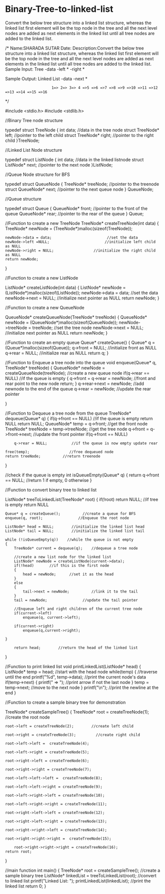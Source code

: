 # Binary-Tree-to-linked-list
Convert the below tree structure into a linked list structure, whereas the linked list first element will be the top node in the tree and all the next level nodes are added as next elements in the linked list until all tree nodes are added to the linked list.    

/*
   Name:SHARADA SUTAR
   Date:
   Description:Convert the below tree structure into a linked list structure, whereas the linked list first element will be the top node in the tree and all the next level nodes are added as next elements in the linked list until all tree nodes are added to the linked list.
   Sample Input:
         Tree
            -data
            -left *
            -right *

    
   Sample Output:
               Linked List
                         -data
                         -next *

                         1=> 2=> 3=> 4 =>5 =>6 =>7 =>8 =>9 =>10 =>11 =>12 =>13 =>14 =>15 =>16


*/


#include <stdio.h>
#include <stdlib.h>


//Binary Tree node structure

typedef struct TreeNode {
    int data;                              //data in the tree node
    struct TreeNode* left;                //pointer to the left child
    struct TreeNode* right;                     //pointer to the right child
}TreeNode;


//Linked List Node structure

typedef struct ListNode {
    int data;                                //data in the linked listnode
    struct ListNode* next;                  //pointer to the next node
}ListNode;


//Queue Node structure for BFS

typedef struct QueueNode {
    TreeNode* treeNode;                             //pointer to the treenode
    struct QueueNode* next;                          //pointer to the next queue node
} QueueNode;


//Queue structure

typedef struct Queue {
    QueueNode* front;                              //pointer to the front of the queue
    QueueNode* rear;                               //pointer to the rear of the queue
} Queue;


//Function to create a new TreeNode
TreeNode* createTreeNode(int data) {
    TreeNode* newNode = (TreeNode*)malloc(sizeof(TreeNode));                

    newNode->data = data;                         //set the data
    newNode->left =NULL;                         //initialize left child as NULL
    newNode->right = NULL;                  //initialize the right child as NULL
    return newNode;
}


//Function to create a new ListNode

ListNode* createListNode(int data) {
    ListNode* newNode = (ListNode*)malloc(sizeof(ListNode));
    newNode->data = data;             //set the data 
    newNode->next = NULL;            //initialize next pointer as NULL
    return newNode;
}


//Function to create a new QueueNode

QueueNode* createQueueNode(TreeNode* treeNode) {
    QueueNode* newNode =  (QueueNode*)malloc(sizeof(QueueNode));
            newNode->treeNode = treeNode;             //set the tree node
            newNode->next = NULL;                //initialize next pointer as NULL
            return newNode;
}
            

//Function to create an empty queue
Queue* createQueue() {
    Queue* q = (Queue*)malloc(sizeof(Queue));
    q->front = NULL;                 //initialize front as NULL
    q->rear = NULL;              //initialize rear as NULL
    return q;
}


//Function to Enqueue a tree node into the queue
void enqueue(Queue* q, TreeNode* treeNode) {
    QueueNode* newNode =  createQueueNode(treeNode);              //create a new queue node
    if(q->rear == NULL)                           //if the queue is empty
    {
        q->front = q->rear = newNode;               //front and rear point to the new node
        return;
    }
    q->rear->next = newNode;       //add newnode to the end of the queue
    q->rear = newNode;            //update the rear pointer

}


//Function to Dequeue a tree node from the queue
TreeNode* dequeue(Queue* q) {
    if(q->front == NULL)             //if the queue is empty return NULL
        return NULL;
    QueueNode* temp = q->front;           //get the front node
    TreeNode* treeNode = temp->treeNode;            //get the tree node
    q->front = q->front->next;                  //update the front pointer
    if(q->front == NULL)         
    
        q->rear = NULL;           //if the queue is now empty update rear
    
    free(temp);                  //free dequeued node
    return treeNode;          //return treenode            
}


//check if the queue is empty
int isQueueEmpty(Queue* q) {
    return q->front == NULL;             //return 1 if empty, 0 otherwise
}


//Function to convert binary tree to linked list

ListNode* treeToLinkedList(TreeNode* root) {
    if(!root)
        return NULL;           //if tree is empty return NULL

    Queue* q = createQueue();          //create a queue for BFS
    enqueue(q, root);                //Enqueue the root node

    ListNode* head = NULL;        //initialize the linked list head
    ListNode* tail = NULL;        //initialize the linked list tail

    while (!isQueueEmpty(q))    //while the queue is not empty
    {       
        TreeNode* current = dequeue(q);    //dequeue a tree node

        //create a new list node for the linked list
        ListNode* newNode = createListNode(current->data);
        if(!head)       //if this is the first node
        {
            head = newNode;      //set it as the head
        }
        else
        {
            tail->next = newNode;          //link it to the tail
        }
        tail = newNode;                //update the tail pointer

        //Enqueue left and right children of the current tree node
        if(current->left) 
            enqueue(q, current->left);
        
        if(current->right) 
            enqueue(q,current->right);

    }

        return head;        //return the head of the linked list
}

//Function to print linked list
void printLinkedList(ListNode* head)
{
    ListNode* temp = head;             //start with the head node
    while(temp) {                //traverse until the end
        printf("%d", temp->data);             //print the current node's data
        if(temp->next)
        {
            printf(" => ");         //print arrow if not the last node
        }
        temp = temp->next;          //move to the next node
    }
    printf("\n");           //print the newline at the end
}

//Function to create a sample binary tree for demonstration

TreeNode* createSampleTree() {
    TreeNode* root = createTreeNode(1);         //create the root node

    root->left = createTreeNode(2);        //create left child

    root->right = createTreeNode(3);         //create right child

    root->left->left =  createTreeNode(4);

    root->left->right = createTreeNode(5);

    root->right->left = createTreeNode(6);
    
    root->right->right = createTreeNode(7);

    root->left->left->left =  createTreeNode(8);

    root->left->left->right = createTreeNode(9);

    root->left->right->left = createTreeNode(10);

    root->left->right->right = createTreeNode(11);

    root->right->left->left = createTreeNode(12);

    root->right->left->right = createTreeNode(13);

    root->right->right->left = createTreeNode(14);

    root->right->right->right =  createTreeNode(15);

        root->right->right->right = createTreeNode(16);
    return root;
}

//main function
int main()
{
    TreeNode* root =  createSampleTree();           //create a sample binary tree
    ListNode* linkedList = treeToLinkedList(root);          //convert to linked list
    printf("Linked List: ");
    printLinkedList(linkedList);            //print the linked list
    return 0;
}


   
